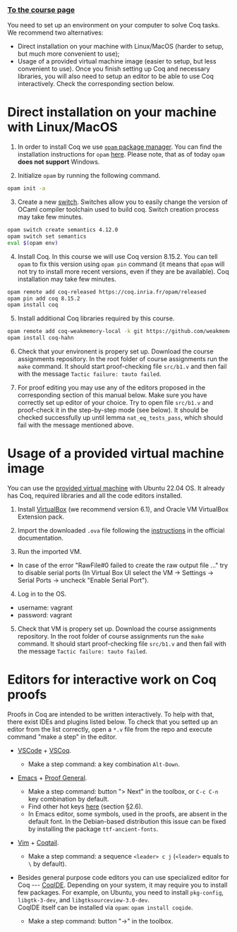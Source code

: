 ### [To the course page](index)

You need to set up an environment on your computer to solve Coq tasks.
We recommend two alternatives:
- Direct installation on your machine with Linux/MacOS (harder to setup, but much more convenient to use);
- Usage of a provided virtual machine image (easier to setup, but less convenient to use).
Once you finish setting up Coq and necessary libraries, you will also need to setup an editor to be able to use Coq interactively.
Check the corresponding section below.

# Direct installation on your machine with Linux/MacOS

1. In order to install Coq we use [``opam`` package manager](https://opam.ocaml.org/).
   You can find the installation instructions for ``opam`` [here](https://opam.ocaml.org/doc/Install.html).
   Please note, that as of today ``opam`` **does not support** Windows.

2. Initialize ``opam`` by running the following command.

```sh
opam init -a
```

3. Create a new [switch](https://opam.ocaml.org/doc/Manual.html#Switches). 
   Switches allow you to easily change the version of OCaml compiler toolchain used to build coq. 
   Switch creation process may take few minutes.

```sh
opam switch create semantics 4.12.0
opam switch set semantics
eval $(opam env)
```

4. Install Coq. In this course we will use Coq version 8.15.2. 
   You can tell ``opam`` to fix this version using `opam pin` command 
   (it means that ``opam`` will not try to install more recent versions, even if they are be available).
   Coq installation may take few minutes. 
   

```sh
opam remote add coq-released https://coq.inria.fr/opam/released
opam pin add coq 8.15.2
opam install coq
```

5. Install additional Coq libraries required by this course.

```sh
opam remote add coq-weakmemory-local -k git https://github.com/weakmemory/local-coq-opam-archive
opam install coq-hahn
```

6. Check that your environent is propery set up. 
   Download the course assignments repository. 
   In the root folder of course assignments run the ``make`` command. 
   It should start proof-checking file ``src/b1.v`` and then fail with the message ``Tactic failure: tauto failed``. 
   
7. For proof editing you may use any of the editors proposed in the corresponding section of this manual below.
   Make sure you have correctly set up editor of your choice.
   Try to open file ``src/b1.v`` and proof-check it in the step-by-step mode (see below). 
   It should be checked successfully up until lemma ``nat_eq_tests_pass``, which should fail with the message mentioned above.

# Usage of a provided virtual machine image

You can use the [provided virtual machine](https://drive.google.com/file/d/1mn-CwnQKMyEUSTNnCKTPT82Wf7Z-bpin/view?usp=share_link) with Ubuntu 22.04 OS.
It already has Coq, required libraries and all the code editors installed.

1. Install [VirtualBox]() (we recommend version 6.1), and Oracle VM VirtualBox Extension pack.

2. Import the downloaded `.ova` file following the 
   [instructions](https://docs.oracle.com/en/virtualization/virtualbox/6.0/user/ovf.html#ovf-import-appliance) 
   in the official documentation.

3. Run the imported VM. 
  - In case of the error "RawFile#0 failed to create the raw output file ..." try to disable serial ports
    (In Virtual Box UI select the VM -> Settings -> Serial Ports -> uncheck "Enable Serial Port").

4. Log in to the OS. 
  - username: vagrant
  - password: vagrant

5. Check that VM is propery set up.
   Download the course assignments repository. 
   In the root folder of course assignments run the ``make`` command. 
   It should start proof-checking file ``src/b1.v`` and then fail with the message ``Tactic failure: tauto failed``. 

# Editors for interactive work on Coq proofs

Proofs in Coq are intended to be written interactively. To help with that, there exist IDEs and plugins listed below.
To check that you setted up an editor from the list correctly, open a `*.v` file from the repo
and execute command "make a step" in the editor.

- [VSCode](https://code.visualstudio.com/) + [VSCoq](https://github.com/coq-community/vscoq). 
  * Make a step command: a key combination ``Alt-Down``.

- [Emacs](https://www.gnu.org/software/emacs/) + [Proof General](https://proofgeneral.github.io/). 
  * Make a step command: button "> Next" in the toolbox, or `C-c C-n` key combination by default.
  * Find other hot keys [here](https://proofgeneral.github.io/doc/master/userman/Basic-Script-Management/#Basic-Script-Management) (section §2.6).
  * In Emacs editor, some symbols, used in the proofs, are absent in the default font. 
    In the Debian-based distribution this issue can be fixed by installing the package ``ttf-ancient-fonts``.

- [Vim](https://www.vim.org/) + [Coqtail](https://github.com/whonore/Coqtail). 
  * Make a step command: a sequence ``<leader> c j`` (``<leader>`` equals to ``\`` by default).

- Besides general purpose code editors you can use specialized editor for Coq --- [CoqIDE](https://coq.inria.fr/refman/practical-tools/coqide.html).
  Depending on your system, it may require you to install few packages. 
  For example, on Ubuntu, you need to install ``pkg-config``, ``libgtk-3-dev``, and ``libgtksourceview-3.0-dev``.  
  CoqIDE itself can be installed via ``opam``: ``opam install coqide``.
  * Make a step command: button "->" in the toolbox.


